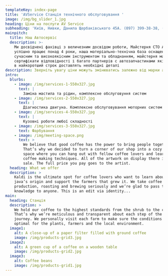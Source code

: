```yaml
---
templateKey: index-page
title: 'AVService Станція технічного обслуговування '
image: /img/bg_slider_1.jpg
heading: Ціни на послуги AV Service
subheading: 'Київ, Нивки, Данила Щербаківського 45А. (097) 399-38-38, (063) 335-38-38'
mainpitch:
  title: Наш Автосервіс
  description: >-
    Ми досвідчені фахівці з величезним досвідом роботи, Майстерня СТО AV Service
    успішно працює понад 4 роки, наша матеріально-технічна база оснащена
    сучасним та високоякісним інструментом та обладнанням, майстерня має всі
    сертифікати відповідності і багато партнерів с автозапчастинами які швидко і
    в найкоротший строк доставлять необхідні деталі 
description: Зверніть увагу ціни можуть змінюватись залежно від марки авто*
intro:
  blurbs:
    - image: /img/services-1-550x327.jpg
      text: |
        Заміна мастила та рідин, комплексне обслуговуння систем
    - image: /img/services-2-550x327.jpg
      text: |
        Діагностика двигуна. Комплексне обслуговування моторних систем
    - image: /img/services-4-550x327.jpg
      text: |
        Кузовні роботи любої складності
    - image: /img/services-3-550x327.jpg
      text: Фарбування
    - image: /img/meeting-space.png
      text: >
        We believe that good coffee has the power to bring people together.
        That’s why we decided to turn a corner of our shop into a cozy meeting
        space where you can hang out with fellow coffee lovers and learn about
        coffee making techniques. All of the artwork on display there is for
        sale. The full price you pay goes to the artist.
  heading: What we offer
  description: >
    Kaldi is the ultimate spot for coffee lovers who want to learn about their
    java’s origin and support the farmers that grew it. We take coffee
    production, roasting and brewing seriously and we’re glad to pass that
    knowledge to anyone. This is an edit via identity...
main:
  heading: Станція
  description: >
    We hold our coffee to the highest standards from the shrub to the cup.
    That’s why we’re meticulous and transparent about each step of the coffee’s
    journey. We personally visit each farm to make sure the conditions are
    optimal for the plants, farmers and the local environment.
  image1:
    alt: A close-up of a paper filter filled with ground coffee
    image: /img/products-grid3.jpg
  image2:
    alt: A green cup of a coffee on a wooden table
    image: /img/products-grid2.jpg
  image3:
    alt: Coffee beans
    image: /img/products-grid1.jpg
---
```


